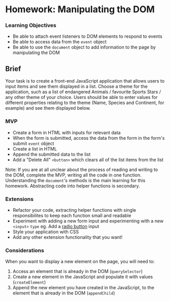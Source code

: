 # Homework: Manipulating the DOM

### Learning Objectives

-   Be able to attach event listeners to DOM elements to respond to events
-   Be able to access data from the `event` object
-   Be able to use the `document` object to add information to the page by manipulating the DOM

## Brief

Your task is to create a front-end JavaScript application that allows users to input items and see them displayed in a list. Choose a theme for the application, such as a list of endangered Animals / favourite Sports Stars / any other theme of your choice. Users should be able to enter values for different properties relating to the theme (Name, Species and Continent, for example) and see them displayed below.

### MVP

-   Create a form in HTML with inputs for relevant data
-   When the form is submitted, access the data from the form in the form's submit `event` object
-   Create a list in HTML
-   Append the submitted data to the list
-   Add a "Delete All" `<button>` which clears all of the list items from the list

Note: If you are at all unclear about the process of reading and writing to the DOM, complete the MVP, writing all the code in one function. Understanding the `document`'s methods is the main learning for this homework. Abstracting code into helper functions is secondary.

### Extensions

-   Refactor your code, extracting helper functions with single responsibilites to keep each function small and readable
-   Experiment with adding a new form input and experimenting with a new `<input>` `type` eg. Add a [radio button](https://developer.mozilla.org/en-US/docs/Web/HTML/Element/input/radio) input
-   Style your application with CSS
-   Add any other extension functionality that you want!

### Considerations

When you want to display a new element on the page, you will need to:

1.  Access an element that is already in the DOM (`querySelector`)
2.  Create a new element in the JavaScript and populate it with values (`createElement`)
3.  Append the new element you have created in the JavaScript, to the element that is already in the DOM (`appendChild`)

